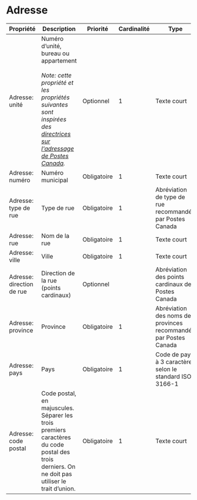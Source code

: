 # Adresse

| Propriété | Description | Priorité | Cardinalité | Type |
| ------------ | ------------- | ------------ | ------------ |------------ |
| Adresse: unité | Numéro d’unité, bureau ou appartement<br><br>_Note: cette propriété et les propriétés suivantes sont inspirées des [directrices sur l'adressage de Postes Canada](https://www.canadapost-postescanada.ca/scp/fr/soutien/bc/expedition/renseignements-generaux/comment-adresser-du-courrier-et-des-colis)._ | Optionnel | 1 | Texte court |
| Adresse: numéro | Numéro municipal | Obligatoire | 1 | Texte court |
| Adresse: type de rue | Type de rue | Obligatoire | 1 | Abréviation de type de rue recommandée par Postes Canada |
| Adresse: rue | Nom de la rue | Obligatoire | 1 | Texte court |
| Adresse: ville | Ville | Obligatoire | 1 | Texte court |
| Adresse: direction de rue | Direction de la rue (points cardinaux) | Optionnel |  | Abréviation des points cardinaux de Postes Canada |
| Adresse: province | Province | Obligatoire | 1 | Abréviation des noms de provinces recommandés par Postes Canada |
| Adresse: pays | Pays | Obligatoire | 1 | Code de pays à 3 caractères selon le standard ISO 3166-1 |
| Adresse: code postal | Code postal, en majuscules. Séparer les trois premiers caractères du code postal des trois derniers. On ne doit pas utiliser le trait d’union. | Obligatoire | 1 | Texte court |

